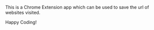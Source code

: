 This is a Chrome Extension app which can be used to save the url of websites visited.


Happy Coding!
